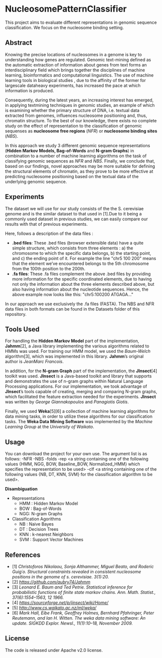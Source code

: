 # NucleosomePatternClassifier
This project aims to evaluate different representations in genomic sequence classification.
We focus on the nucleosome binding setting.

## Abstract
Knowing the precise locations of nucleosomes in a genome is key to understanding how genes are regulated.
Genomic text-mining defined as the automatic extraction of information about genes from text forms
an interdisciplinary field which brings together the disciplines of machine learning, bioinformatics 
and computational linguistics. The use of machine learning tools in biological studies , due to the
affinity of the former for largescale dataheavy experiments, has increased the pace at which information
is produced.

Consequently, during the latest years, an increasing interest has emerged, in applying textmining
techniques in genomic studies, an example of which is examining whether the primary structure of DNA,
i.e. textual data extracted from genomes, influences nucleosome positioning and, thus, chromatin
structure. To the best of our knowledge, there exists no complete study on the effect of representation to 
the classification of genomic sequenses as **nucleosome free regions** (*NFR*) or **nucleosome binding sites** (*NBS*). 

In this approach we study 3 different genomic sequence representations (**Hidden Markov Models, Bag-of-Words**
and  **N-gram Graphs**) in combination to a number of machine learning algorithms on the task of classifying 
genomic sequences as *NFR* and *NBS*. Finally, we conclude that, based on our findings, novel approaches may
be more suitable for defining the structural elements of chromatin, as they prove to be more effective at 
predicting nucleosome positioning based on the textual data of the underlying genomic sequence.

## Experiments
The dataset we will use for our study consists of the the S. cerevisiae genome and is the
similar dataset to that used in [1].Due to it being a commonly used dataset in previous
studies, we can easily compare our results with that of previous experiments.

Here, follows a description of the data files :
* **.bed files**: These .bed files (browser extensible data) have a quite simple structure, which consists from three elements : 
a) the chromosome to which the specific data belongs, 
b) the starting point, and 
c) the ending point of it.
For example the line "chr5 100 200" means that the element we’ve encountered belongs to the 5th
chromosome from the 100th position to the 200th.
* **.fa files**: These .fa files complement the above .bed files by providing more information for the specific coordinated 
elements, due to having not only the information about the three elements described above, but also having 
information about the nucleotide sequences. Hence, the above example now looks like this: "chr5:100200
ATGAGA..."

In our approach we use exclusively the .fa files (FASTA). The NBS and NFR data files in both formats can be found in the Datasets
folder of this repository.

## Tools Used
For handling the **Hidden Markov Model** part of the implementation, **Jahmm**[2], a Java library implementing the various algorithms 
related to HMMs was used. For training our HMM model, we used the *Baum-Welch* algorithm[3], which was implemented
in this library.
**Jahmm**’s original author is *JeanMarc Francois*.

In addition, for the **N-gram Graph** part of the implementation, the **JInsect**[4] toolkit was used. **JInsect** is a Java-based
toolkit and library that supports and demonstrates the use of n-gram graphs within Natural Language Processing applications.
For our implementation, we took advantage of **JInsect**’s tools capable of creating, merging and comparing N-gram graphs, which 
facilitated the feature extraction needed for the experiments.
**JInsect** was written by *George Giannakopoulos* and *Panagiotis Giotis*.

Finally, we used **Weka**[5][6] a collection of machine learning algorithms for data mining tasks, in order to utilize these 
algorithms for our classification tasks.
The **Weka Data Mining Software** was implemented by the *Machine Learning Group* at the *University of Waikato*.

## Usage
You can download the project for your own use. The argument list is as follows:
-NFR <path to the FASTA file containing the genomic text data of the NFR sequences> -NBS <path to the FASTA file containing the genomic text data of the NBS sequences> -folds <number of folds for cross-validation purposes> -rep <a string containing one of the following values {HMM, NGG, BOW, Baseline_BOW, Normalized_HMM} which specifies the representation to be used> -clf <a string containing one of the following values {NB, DT, ΚNN, SVM} for the classification algorithm to be used>. 

**Disambiguation**
* Representations
  * HMM : Hidden Markov Model
  * BOW : Bag-of-Words
  * NGG: N-gram Graphs
* Classification Agorithms
  * NB : Naive Bayes
  * DT : Decision Trees
  * KNN : k-nearest Neighbors
  * SVM : Support Vector Machines

## References
- [1] *Christoforos Nikolaou, Sonja Althammer, Miguel Beato, and Roderic Guig´o. Structural constraints revealed in consistent nucleosome positions in the genome of s. cerevisiae. 3(1):20.*
- [2] *https://github.com/aubry74/Jahmm*
- [3] *Leonard E. Baum and Ted Petrie. Statistical inference for probabilistic functions of finite state markov chains. Ann. Math. Statist., 37(6):1554–1563, 12 1966.*
- [4] *https://sourceforge.net/p/jinsect/wiki/Home/*
- [5] *http://www.cs.waikato.ac.nz/ml/weka/* 
- [6] *Mark Hall, Eibe Frank, Geoffrey Holmes, Bernhard Pfahringer, Peter Reutemann, and Ian H. Witten. The weka data mining software: An update. SIGKDD Explor. Newsl., 11(1):10–18, November 2009.*

## License
The code is released under Apache v2.0 license.
